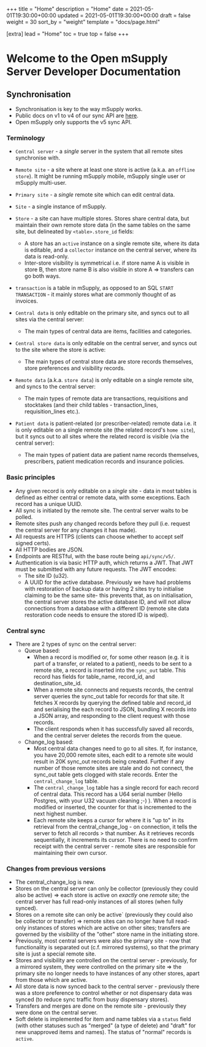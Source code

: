 +++
title = "Home"
description = "Home"
date = 2021-05-01T19:30:00+00:00
updated = 2021-05-01T19:30:00+00:00
draft = false
weight = 30
sort_by = "weight"
template = "docs/page.html"

[extra]
lead = "Home"
toc = true
top = false
+++

# Welcome to the Open mSupply Server Developer Documentation

## Synchronisation

* Synchronisation is key to the way mSupply works.
* Public docs on v1 to v4 of our sync API are [here](https://docs.msupply.org.nz/other_stuff:remote_sync).
* Open mSupply only supports the v5  sync API.

### Terminology

* `Central server` - a _single_ server in the system that all remote sites synchronise with.
* `Remote site` - a site where at least one store is active (a.k.a. an `offline store`). It might be running mSupply mobile, mSupply single user or mSupply multi-user.
* `Primary site` - a _single_ remote site which can edit central data.
* `Site` - a single instance of mSupply.

* `Store` - a site can have multiple stores. Stores share central data, but maintain their own remote store data (in the same tables on the same site, but delineated by `<table>.store_id` fields:
  * A store has an `active` instance on a single remote site, where its data is editable, and a `collector` instance on the central server, where its data is read-only.
  * Inter-store visibility is symmetrical i.e. if store name A is visible in store B, then store name B is also visible in store A => transfers can go both ways.

* `transaction` is a table in mSupply, as opposed to an SQL `START TRANSACTION` - it mainly stores what are commonly thought of as invoices.

* `Central data` is only editable on the primary site, and syncs out to all sites via the central server:
  * The main types of central data are items, facilities and categories.
* `Central store data` is only editable on the central server, and syncs out to the site where the store is active:
  * The main types of central store data are store records themselves, store preferences and visibility records.
* `Remote data` (a.k.a. `store data`) is only editable on a single remote site, and syncs to the central server:
  * The main types of remote data are transactions, requisitions and stocktakes (and their child tables - transaction_lines, requisition_lines etc.).
* `Patient data` is patient-related (or prescriber-related) remote data i.e. it is only editable on a single remote site (the related record's `home site`), but it syncs out to all sites where the related record is visible (via the central server):
  * The main types of patient data are patient name records themselves, prescribers, patient medication records and insurance policies.

### Basic principles

* Any given record is only editable on a _single_ site - data in most tables is defined as either central or remote data, with some exceptions. Each record has a unique UUID.
* All sync is initiated by the remote site. The central server waits to be polled.
* Remote sites push any changed records before they pull (i.e. request the central server for any changes it has made).
* All requests are HTTPS (clients can choose whether to accept self signed certs).
* All HTTP bodies are JSON.
* Endpoints are RESTful, with the base route being `api/sync/v5/`.
* Authentication is via basic HTTP auth, which returns a JWT. That JWT must be submitted with any future requests. The JWT encodes:
  * The site ID (u32).
  * A UUID for the active database. Previously we have had problems with restoration of backup data or having 2 sites try to initialise claiming to be the same site- this prevents that, as on initialisation, the central server stores the active database ID, and will not allow connections from a database with a different ID (remote site data restoration code needs to ensure the stored ID is wiped).

### Central sync

* There are 2 types of sync on the central server:
  * Queue based:
    * When a record is modified or, for some other reason (e.g. it is part of a transfer, or related to a patient), needs to be sent to a remote site, a record is inserted into the `sync_out` table. This record has fields for table_name, record_id, and destination_site_id.
    * When a remote site connects and requests records, the central server queries the sync_out table for records for that site. It fetches X records by querying the defined table and record_id and serialising the each record to JSON, bundling X records into a JSON array, and responding to the client request with those records.
    * The client responds when it has successfully saved all records, and the central server deletes the records from the queue.
  * Change_log based:
    * Most central data changes need to go to all sites. If, for instance, you have 20,000 remote sites, each edit to a remote site would result in 20K sync_out records being created. Further if any number of those remote sites are stale and do not connect, the sync_out table gets clogged with stale records. Enter the `central_change_log` table.
    * The `central_change_log` table has a single record for each record of central data. This record has a U64 serial number (Hello Postgres, with your U32 vacuum cleaning ;-)  ). When a record is modified or inserted, the counter for that is incremented to the next highest number.
    * Each remote site keeps a cursor for where it is "up to" in its retrieval from the central_change_log - on connection, it tells the server to fetch all records > that number. As it retrieves records sequentially, it increments its cursor. There is no need to confirm receipt with the central server - remote sites are responsible for maintaining their own cursor.

### Changes from previous versions

* The central_change_log is new.
* Stores on the central server can only be collector (previously they could also be active) => each store is active on _exactly_ one _remote_ site; the central server has full read-only instances of all stores (when fully synced).
* Stores on a remote site can only be active` (previously they could also be collector or transfer) => remote sites can no longer have full read-only instances of stores which are active on other sites; transfers are governed by the visibility of the "other" store name in the initiating store.
* Previously, most central servers were also the primary site - now that functionality is separated out (c.f. mirrored systems), so that the primary site is just a special remote site.
* Stores and visibility are controlled on the central server - previously, for a mirrored system, they were controlled on the primary site => the primary site no longer needs to have instances of any other stores, apart from those which are active.
* All store data is now synced back to the central server - previously there was a store preference to control whether or not dispensary data was synced (to reduce sync traffic from busy dispensary stores).
* Transfers and merges are done on the remote site - previously they were done on the central server.
* Soft delete is implemented for item and name tables via a `status` field (with other statuses such as "merged" (a type of delete) and "draft" for new unapproved items and names). The status of "normal" records is `active`.
